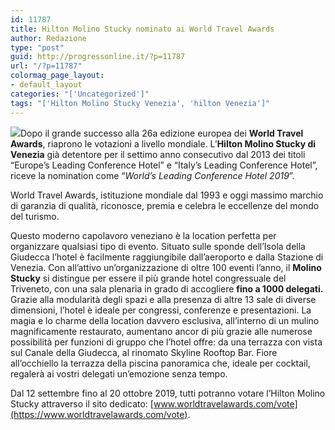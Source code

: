 ```yaml
---
id: 11787
title: Hilton Molino Stucky nominato ai World Travel Awards
author: Redazione
type: "post"
guid: http://progressonline.it/?p=11787
url: "/?p=11787"
colormag_page_layout:
- default_layout
categories: "['Uncategorized']"
tags: "['Hilton Molino Stucky Venezia', 'hilton Venezia']"
---
```


![](https://progressonline.it/wp-content/uploads/2019/09/Ballroom6-300x173.jpg)Dopo il grande successo alla 26a edizione europea dei **World Travel Awards**, riaprono le votazioni a livello mondiale. L’**Hilton Molino Stucky di Venezia** già detentore per il settimo anno consecutivo dal 2013 dei titoli “Europe’s Leading Conference Hotel” e “Italy’s Leading Conference Hotel”, riceve la nomination come “*World’s Leading Conference Hotel 2019*”.

World Travel Awards, istituzione mondiale dal 1993 e oggi massimo marchio di garanzia di qualità, riconosce, premia e celebra le eccellenze del mondo del turismo.

Questo moderno capolavoro veneziano è la location perfetta per organizzare qualsiasi tipo di evento. Situato sulle sponde dell’Isola della Giudecca l’hotel è facilmente raggiungibile dall’aeroporto e dalla Stazione di Venezia. Con all’attivo un’organizzazione di oltre 100 eventi l’anno, il **Molino Stucky** si distingue per essere il più grande hotel congressuale del Triveneto, con una sala plenaria in grado di accogliere **fino a 1000 delegati.** Grazie alla modularità degli spazi e alla presenza di altre 13 sale di diverse dimensioni, l’hotel è ideale per congressi, conferenze e presentazioni. La magia e lo charme della location davvero esclusiva, all’interno di un mulino magnificamente restaurato, aumentano ancor di più grazie alle numerose possibilità per funzioni di gruppo che l’hotel offre: da una terrazza con vista sul Canale della Giudecca, al rinomato Skyline Rooftop Bar. Fiore all’occhiello la terrazza della piscina panoramica che, ideale per cocktail, regalerà ai vostri delegati un’emozione senza tempo.

Dal 12 settembre fino al 20 ottobre 2019, tutti potranno votare l’Hilton Molino Stucky attraverso il sito dedicato: [www.worldtravelawards.com/vote](https://www.worldtravelawards.com/vote).